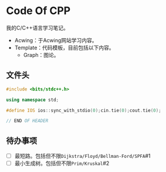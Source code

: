 # Code Of CPP

我的C/C++语言学习笔记。

- Acwing：于Acwing网站学习内容。
- Template：代码模板，目前包括以下内容。
	- Graph：图论。

## 文件头
```cpp
#include <bits/stdc++.h>

using namespace std;

#define IOS ios::sync_with_stdio(0);cin.tie(0);cout.tie(0);

// END OF HEADER
```
## 待办事项

- [ ] 最短路。包括但不限`Dijkstra/Floyd/Bellman-Ford/SPFA`#1
- [ ] 最小生成树。包括但不限`Prim/Kruskal`#2
